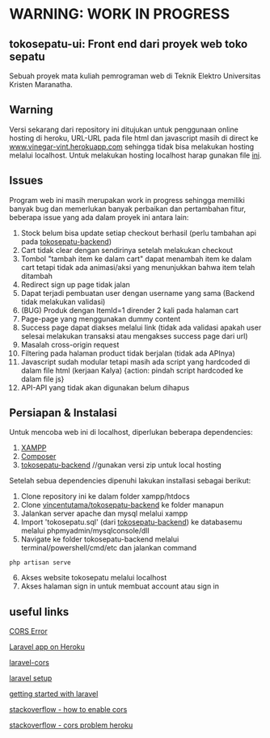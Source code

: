 # WARNING: WORK IN PROGRESS
## tokosepatu-ui: Front end dari proyek web toko sepatu
Sebuah proyek mata kuliah pemrograman web di Teknik Elektro Universitas Kristen Maranatha.

## Warning
Versi sekarang dari repository ini ditujukan untuk penggunaan online hosting di heroku, URL-URL pada file html dan javascript masih di direct ke www.vinegar-vint.herokuapp.com sehingga tidak bisa melakukan hosting melalui localhost. Untuk melakukan hosting localhost harap gunakan file [ini](https://drive.google.com/file/d/1Ehu5v_LhRDy2EJquHfsPBDKQrcZd2RYf/view?usp=sharing).

## Issues
Program web ini masih merupakan work in progress sehingga memiliki banyak bug dan memerlukan banyak perbaikan dan pertambahan fitur, beberapa issue yang ada dalam proyek ini antara lain:
1. Stock belum bisa update setiap checkout berhasil (perlu tambahan api pada [tokosepatu-backend](https://github.com/vincentutama/tokosepatu-backend))
2. Cart tidak clear dengan sendirinya setelah melakukan checkout
3. Tombol "tambah item ke dalam cart" dapat menambah item ke dalam cart tetapi tidak ada animasi/aksi yang menunjukkan bahwa item telah ditambah
4. Redirect sign up page tidak jalan
5. Dapat terjadi pembuatan user dengan username yang sama (Backend tidak melakukan validasi)
6. (BUG) Produk dengan ItemId=1 dirender 2 kali pada halaman cart
7. Page-page yang menggunakan dummy content
8. Success page dapat diakses melalui link (tidak ada validasi apakah user selesai melakukan transaksi atau mengakses success page dari url)
9. Masalah cross-origin request
10. Filtering pada halaman product tidak berjalan (tidak ada APInya)
11. Javascript sudah modular tetapi masih ada script yang hardcoded di dalam file html (kerjaan Kalya) {action: pindah script hardcoded ke dalam file js}
12. API-API yang tidak akan digunakan belum dihapus

## Persiapan & Instalasi
Untuk mencoba web ini di localhost, diperlukan beberapa dependencies:
  1. [XAMPP](https://www.apachefriends.org/index.html)
  2. [Composer](https://getcomposer.org/download/)
  3. [tokosepatu-backend](https://github.com/vincentutama/tokosepatu-backend) //gunakan versi zip untuk local hosting

Setelah sebua dependencies dipenuhi lakukan installasi sebagai berikut:
  1. Clone repository ini ke dalam folder xampp/htdocs
  2. Clone [vincentutama/tokosepatu-backend](https://github.com/vincentutama/tokosepatu-backend) ke folder manapun
  3. Jalankan server apache dan mysql melalui xampp
  4. Import 'tokosepatu.sql' (dari [tokosepatu-backend](https://github.com/vincentutama)) ke databasemu melalui phpmyadmin/mysqlconsole/dll
  5. Navigate ke folder tokosepatu-backend melalui terminal/powershell/cmd/etc dan jalankan command
  
    php artisan serve
   
  6. Akses website tokosepatu melalui localhost
  7. Akses halaman sign in untuk membuat account atau sign in
  
 ## useful links
 
 [CORS Error](https://medium.com/@dtkatz/3-ways-to-fix-the-cors-error-and-how-access-control-allow-origin-works-d97d55946d9)
 
 [Laravel app on Heroku](https://medium.com/@nedsoft/how-to-host-a-laravel-app-with-mysql-database-on-heroku-ab56b08be735)
 
 [laravel-cors](https://github.com/fruitcake/laravel-cors)
 
 [laravel setup](https://medium.com/@erthru/laravel-dan-vue-part-1-laravel-sebagai-backend-defafdd7ed0c)
 
 [getting started with laravel](https://devcenter.heroku.com/articles/getting-started-with-laravel)
 
 [stackoverflow - how to enable cors](https://stackoverflow.com/questions/55346154/how-to-enable-cors-in-laravel)
 
 [stackoverflow - cors problem heroku](https://stackoverflow.com/questions/53875548/cors-problems-on-heroku)
